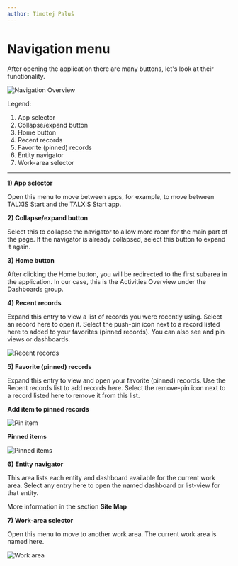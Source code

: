```yaml
---
author: Timotej Paluš
---
```


# Navigation menu
After opening the application there are many buttons, let's look at their functionality.

![Navigation Overview](/.attachments/ModelDrivenAppUserGuide/navigationOverview.png)

Legend:
1) App selector
2) Collapse/expand button
3) Home button
4) Recent records
5) Favorite (pinned) records
6) Entity navigator
7) Work-area selector

---

**1) App selector**

Open this menu to move between apps, for example, to move between TALXIS Start and the TALXIS Start app.

**2) Collapse/expand button**

Select this to collapse the navigator to allow more room for the main part of the page. If the navigator is already collapsed, select this button to expand it again.

**3) Home button**

After clicking the Home button, you will be redirected to the first subarea in the application. In our case, this is the Activities Overview under the Dashboards group.

**4) Recent records**

Expand this entry to view a list of records you were recently using. Select an record here to open it. Select the push-pin icon next to a record listed here to added to your favorites (pinned records). You can also see and pin views or dashboards.

![Recent records](/.attachments/ModelDrivenAppUserGuide/RecentButton.png)

**5) Favorite (pinned) records**

Expand this entry to view and open your favorite (pinned) records. Use the Recent records list to add records here. Select the remove-pin icon next to a record listed here to remove it from this list.

**Add item to pinned records**

![Pin item](/.attachments/ModelDrivenAppUserGuide/pinItem.png)

**Pinned items**

![Pinned items](/.attachments/ModelDrivenAppUserGuide/pinnedItems.png)

**6) Entity navigator**

This area lists each entity and dashboard available for the current work area. Select any entry here to open the named dashboard or list-view for that entity.

More information in the section **Site Map**

**7) Work-area selector**

Open this menu to move to another work area. The current work area is named here.

![Work area](/.attachments/ModelDrivenAppUserGuide/areaSelector.png)